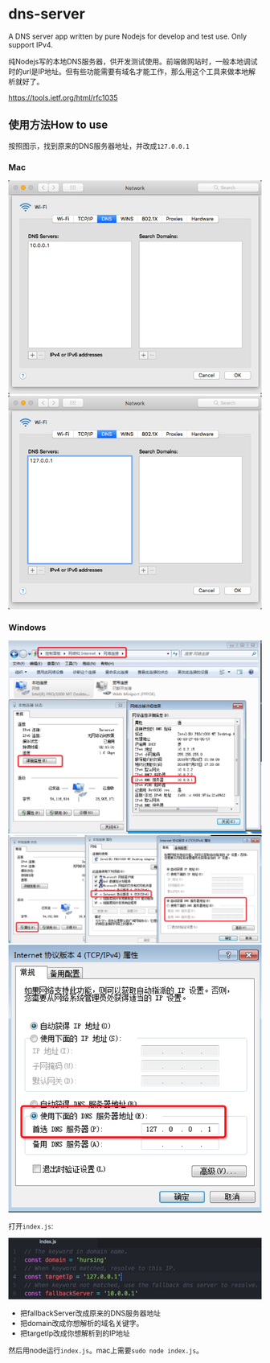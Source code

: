 # dns-server
A DNS server app written by pure Nodejs for develop and test use. Only support IPv4.

纯Nodejs写的本地DNS服务器，供开发测试使用。前端做网站时，一般本地调试时的url是IP地址。但有些功能需要有域名才能工作，那么用这个工具来做本地解析就好了。

https://tools.ietf.org/html/rfc1035

## 使用方法How to use

按照图示，找到原来的DNS服务器地址，并改成`127.0.0.1`

### Mac

![mac](image/mac-before.jpg)
![mac](image/mac-after.jpg)

### Windows

![win](image/win-view-dns.jpg)
![win](image/win-before.jpg)
![win](image/win-after.jpg)

打开`index.js`:

![code](image/code.jpg)

- 把fallbackServer改成原来的DNS服务器地址
- 把domain改成你想解析的域名关键字。
- 把targetIp改成你想解析到的IP地址


然后用node运行`index.js`。mac上需要`sudo node index.js`。
